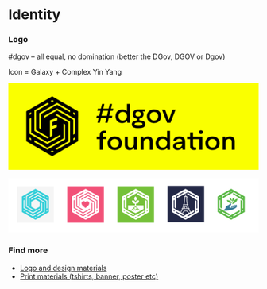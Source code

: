 # Identity

### Logo

\#dgov – all equal, no domination \(better the DGov, DGOV or Dgov\)

Icon = Galaxy + Complex Yin Yang

![](.gitbook/assets/frame-7.1%20%281%29.png)

![Context logos](.gitbook/assets/frame-8.png)

### Find more

* [Logo and design materials](https://www.figma.com/file/VOljSsjBw43q9x6xi5ZYwNf0/DAO-Foundation?node-id=0%3A1)
* [Print materials \(tshirts, banner, poster etc\)](https://drive.google.com/drive/folders/1Mhr9h0SJIE-gcqsUHd_rT9asBPzlMrSM?usp=sharing)

